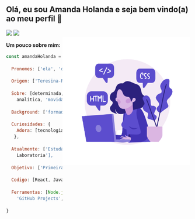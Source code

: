 ## Olá, eu sou Amanda Holanda e seja bem vindo(a) ao meu perfil 👋

<div align="left">  
  <a align="right" href="https://www.linkedin.com/in/amandaholanda/" target="_blank"><img src="https://img.shields.io/badge/-LinkedIn-%230077B5?style=for-the-badge&logo=linkedin&logoColor=white" target="_blank"></a> 
  <a align="right" href="mailto:amandaholanda_@hotmail.com" target="_blank"><img src="https://img.shields.io/badge/Microsoft_Outlook-0078D4?style=for-the-badge&logo=microsoft-outlook&logoColor=white" target="_blank"></a>  
</div>


<img align ="right" height="350rem" src="./img/programming.png" alt="woman programming" />
 
<div align="left">
  
 **Um pouco sobre mim:** 

```javascript
const amandaHolanda = {

  Pronomes: ['ela', 'dela'],

  Origem: ['Teresina-Piauí'],

  Sobre: [determinada, criativa, comunicativa, versátil,
    analítica, 'movida por novos desafios'],

  Background: ['formada em Direito', 'Maquiadora Profissional'],

  Curiosidades: {
    Adora: [tecnologia, natureza, viagens,'novas experiências']
   },

  Atualmente: ['Estudante de Desenvolvimento Front-end na
    Laboratoria'],

  Objetivo: ['Primeira oportunidade na área de tecnologia'],

  Codigo: [React, Javascript, CSS3, HTML5, Firebase],

  Ferramentas: [Node.js, Jest, Trello, 
    'GitHub Projects', Figma]

}
``` 
</div>

